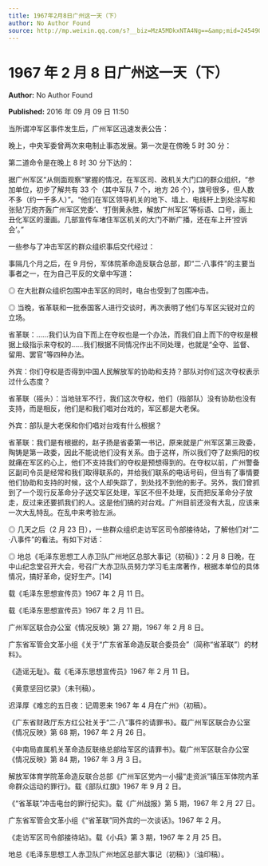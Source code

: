 ```yaml
---
title: 1967年2月8日广州这一天（下）
author: No Author Found
source: http://mp.weixin.qq.com/s?__biz=MzA5MDkxNTA4Ng==&amp;mid=2454904099&amp;idx=1&amp;sn=1b5f9e93a8ca5c929dc9645f69eadca0&amp;chksm=87a21542b0d59c543ad4f9277853185ba4b4053fc943aed0e90adae0c0ab5b5d11a58b4703c2#rd
---
```


# 1967 年 2 月 8 日广州这一天（下）

**Author:** No Author Found

**Published:** 2016 年 09 月 09 日 11:50

当所谓冲军区事件发生后，广州军区迅速发表公告：

晚上，中央军委曾两次来电制止事态发展。第一次是在傍晚 5 时 30 分：

第二道命令是在晚上 8 时 30 分下达的：

据广州军区“从侧面观察”掌握的情况，在军区司、政机关大门口的群众组织，“参加单位，初步了解共有 33 个（其中军队 7 个，地方 26 个），旗号很多，但人数不多（约一千多人）”。“他们在军区领导机关的地下、墙上、电线杆上到处涂写和张贴‘万炮齐轰广州军区党委’、‘打倒黄永胜，解放广州军区’等标语、口号，画上丑化军区的漫画。几部宣传车堵住军区机关的大门不断广播，还在车上开‘控诉会’。”

一些参与了冲击军区的群众组织事后交代经过：

事隔几个月之后，在 9 月份，军体院革命造反联合总部，即“二·八事件”的主要当事者之一，在为自己平反的文章中写道：

◎ 在大批群众组织包围冲击军区的同时，电台也受到了包围冲击。

◎ 当晚，省革联和一批泰国客人进行交谈时，再次表明了他们与军区尖锐对立的立场。

省革联：……我们认为自下而上在夺权也是一个办法，而我们自上而下的夺权是根据上级指示来夺权的……我们根据不同情况作出不同处理，也就是“全夺、监督、留用、罢官”等四种办法。

外宾：你们夺权是否得到中国人民解放军的协助和支持？部队对你们这次夺权表示过什么态度？

省革联（摇头）：当地驻军不行，我们这次夺权，他们（指部队）没有协助也没有支持，而是相反，他们是和我们唱对台戏的，军区都是大老保。

外宾：部队是大老保和你们唱对台戏有什么根据？

省革联：我们是有根据的，赵子扬是省委第一书记，原来就是广州军区第三政委，陶铸是第一政委，因此不能说他们没有关系。由于这样，所以我们夺了赵紫阳的权就痛在军区的心上，他们不支持我们的夺权是预想得到的。在夺权以前，广州警备区副司令员是经常和我们取得联系的，并给我们联系的电话号码，但当有了事情要他们协助和支持的时候，这个人却失踪了，到处找不到他的影子。另外，我们曾抓到了一个现行反革命分子送交军区处理，军区不但不处理，反而把反革命分子放走，反过来还要抓我们的人。这是他们搞的对台戏。广州目前还没有大乱，应该来一次大乱特乱。在乱中来考验左派。

◎ 几天之后（2 月 23 日），一些群众组织走访军区司令部接待站，了解他们对“二·八事件”的看法。有如下对话：

◎ 地总《毛泽东思想工人赤卫队广州地区总部大事记（初稿）》：2 月 8 日晚，在中山纪念堂召开大会，号召广大赤卫队员努力学习毛主席著作，根据本单位的具体情况，搞好革命，促好生产。[14]

载《毛泽东思想宣传员》1967 年 2 月 11 日。

载《毛泽东思想宣传员》1967 年 2 月 11 日。

广州军区联合办公室《情况反映》第 27 期，1967 年 2 月 8 日。

广东省军管会文革小组《关于“广东省革命造反联合委员会”（简称“省革联”）的材料》。

《造谣无耻》。载《毛泽东思想宣传员》1967 年 2 月 11 日。

《黄意坚回忆录》（未刊稿）。

迟泽厚《难忘的五日夜：记周恩来 1967 年 4 月在广州》（初稿）。

《广东省财政厅东方红公社关于“二·八”事件的请罪书》。载广州军区联合办公室《情况反映》第 68 期，1967 年 2 月 26 日。

《中南局直属机关革命造反联络总部给军区的请罪书》。载广州军区联合办公室《情况反映》第 84 期，1967 年 3 月 3 日。

解放军体育学院革命造反联合总部《广州军区党内一小撮“走资派”镇压军体院内革命群众运动的罪行》。载《部队红旗》1967 年 9 月 2 日。

《“省革联”冲击电台的罪行纪实》。载《广州战报》第 5 期，1967 年 2 月 27 日。

广东省军管会文革小组《“省革联”同外宾的一次谈话》。1967 年 2 月。

《走访军区司令部接待站》。载《小兵》第 3 期，1967 年 2 月 25 日。

地总《毛泽东思想工人赤卫队广州地区总部大事记（初稿）》（油印稿）。
